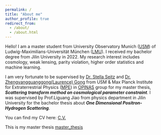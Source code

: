 ```yaml
---
permalink: /
title: "About me"
author_profile: true
redirect_from: 
  - /about/
  - /about.html
---
```


Hello! I am a master student from University Observatory Munich ([USM](https://www.usm.uni-muenchen.de/index_en.php)) of Ludwig-Maximilians-Universität München ([LMU](https://www.lmu.de/de/index.html)). I received my bachelor degree from Jilin University in 2022. My research interest includes cosmology, weak lensing, parity violation, higher order statistics and machine learning. 

I am very fortunate to be supervised by [Dr. Stella Seitz](https://www.usm.uni-muenchen.de/~stella/stella.html) and [Dr. Zhengyangguanggong(Laurence) Gong](https://lgong6g.github.io/)  from USM & Max Planck Institute for Extraterrestrial Physics ([MPE](https://www.mpe.mpg.de/main)) in [OPINAS](https://www.mpe.mpg.de/opinas-en) group for my master thesis, ***Scattering transform method on cosmological parameter constraint***. I was supervised by Prof.Liguang Jiao from physics department in Jilin University for the bachelor thesis about ***One Dimensional Positron-Hydrogen Scattering***. 

You can find my CV here: <a href="https://chen-sijin.github.io/Sijin-Chen.github.io/files/CV/CV_Sijin_Chen.pdf" target="_blank">C.V.</a>

<!--<a href="https://chen-sijin/Sijin-Chen.github.io/blob/master/assets/CV_Sijin_Chen.pdf)" target="_blank">新地址</a> -->

This is my master thesis <a href="https://chen-sijin.github.io/Sijin-Chen.github.io/files/thesis/Sijin_Master_Thesis.pdf" target="_blank">master_thesis</a> 


